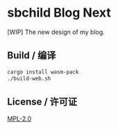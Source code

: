 # sbchild Blog Next

[WIP] The new design of my blog.

## Build / 编译

```bash
cargo install wasm-pack
./build-web.sh
```

## License / 许可证

[MPL-2.0](./LICENSE)
